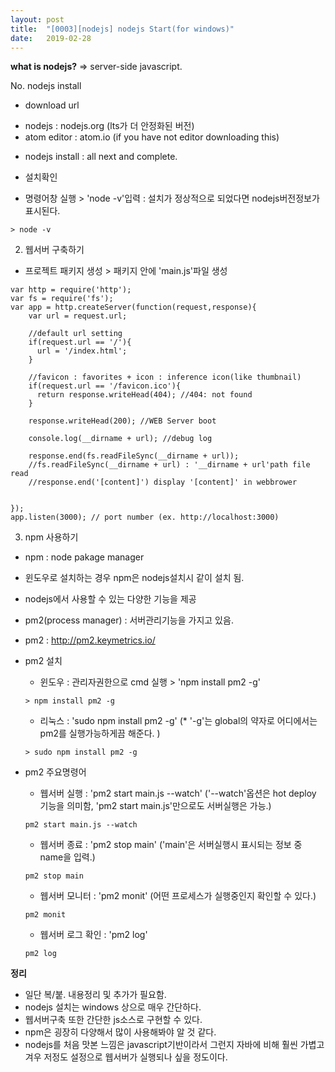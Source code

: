 ```yaml
---
layout: post
title:  "[0003][nodejs] nodejs Start(for windows)"
date:   2019-02-28
---
```


**what is nodejs?**
  => server-side javascript.
  
No. nodejs install

* download url
 - nodejs      : nodejs.org (lts가 더 안정화된 버전)
 - atom editor : atom.io (if you have not editor downloading this)

* nodejs install : all next and complete.

* 설치확인
 - 명령어창 실행 > 'node -v'입력 : 설치가 정상적으로 되었다면 nodejs버전정보가 표시된다.
```node
> node -v
```

2. 웹서버 구축하기

* 프로젝트 패키지 생성 > 패키지 안에 'main.js'파일 생성

```node
var http = require('http');
var fs = require('fs');
var app = http.createServer(function(request,response){
    var url = request.url;

    //default url setting
    if(request.url == '/'){
      url = '/index.html';
    }

    //favicon : favorites + icon : inference icon(like thumbnail)
    if(request.url == '/favicon.ico'){
      return response.writeHead(404); //404: not found
    }
    
    response.writeHead(200); //WEB Server boot

    console.log(__dirname + url); //debug log

    response.end(fs.readFileSync(__dirname + url));
    //fs.readFileSync(__dirname + url) : '__dirname + url'path file read
    //response.end('[content]') display '[content]' in webbrower
    

});
app.listen(3000); // port number (ex. http://localhost:3000)
```

3. npm 사용하기

* npm : node pakage manager

* 윈도우로 설치하는 경우 npm은 nodejs설치시 같이 설치 됨.

* nodejs에서 사용할 수 있는 다양한 기능을 제공

* pm2(process manager) : 서버관리기능을 가지고 있음.

 - pm2 : http://pm2.keymetrics.io/

 - pm2 설치
   - 윈도우 : 관리자권한으로 cmd 실행 > 'npm install pm2 -g'
   ```node
   > npm install pm2 -g
   ```
   - 리눅스 : 'sudo npm install pm2 -g'
   (* '-g'는 global의 약자로 어디에서는 pm2를 실행가능하게끔 해준다. )
   ```node
   > sudo npm install pm2 -g
   ```
 
 - pm2 주요명령어
   - 웹서버 실행 : 'pm2 start main.js --watch'
     ('--watch'옵션은 hot deploy 기능을 의미함, 'pm2 start main.js'만으로도 서버실행은 가능.)
   ```node
   pm2 start main.js --watch
   ```
   
   - 웹서버 종료 : 'pm2 stop main'
     ('main'은 서버실행시 표시되는 정보 중 name을 입력.)

   ```node
   pm2 stop main
   ```
   
   - 웹서버 모니터 : 'pm2 monit' (어떤 프로세스가 실행중인지 확인할 수 있다.)
   ```node
   pm2 monit
   ```
   
   - 웹서버 로그 확인 : 'pm2 log'
   ```node
   pm2 log
   ```

**정리**
<div class="summary">
   <ul>
     <li>일단 복/붙. 내용정리 및 추가가 필요함.</li>
     <li>nodejs 설치는 windows 상으로 매우 간단하다.</li>
     <li>웹서버구축 또한 간단한 js소스로 구현할 수 있다.</li>
     <li>npm은 굉장히 다양해서 많이 사용해봐야 알 것 같다.</li>
     <li>nodejs를 처음 맛본 느낌은 javascript기반이라서 그런지 자바에 비해 훨씬 가볍고 겨우 저정도 설정으로 웹서버가 실행되나 싶을 정도이다.</li>
   </ul>
</div>
